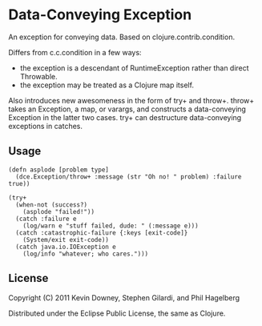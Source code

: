 # Data-Conveying Exception

An exception for conveying data. Based on clojure.contrib.condition.

Differs from c.c.condition in a few ways:

* the exception is a descendant of RuntimeException rather than direct Throwable.
* the exception may be treated as a Clojure map itself.

Also introduces new awesomeness in the form of try+ and throw+. throw+
takes an Exception, a map, or varargs, and constructs a data-conveying
Exception in the latter two cases. try+ can destructure data-conveying
exceptions in catches.

## Usage

    (defn asplode [problem type]
      (dce.Exception/throw+ :message (str "Oh no! " problem) :failure true))
      
    (try+
      (when-not (success?)
        (asplode "failed!"))
      (catch :failure e
        (log/warn e "stuff failed, dude: " (:message e)))
      (catch :catastrophic-failure {:keys [exit-code]}
        (System/exit exit-code))
      (catch java.io.IOException e
        (log/info "whatever; who cares.")))

## License

Copyright (C) 2011 Kevin Downey, Stephen Gilardi, and Phil Hagelberg

Distributed under the Eclipse Public License, the same as Clojure.
